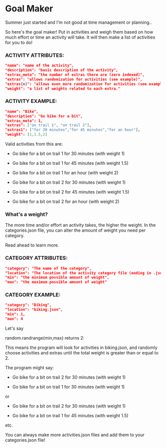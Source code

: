 # Goal Maker

Summer just started and I'm not good at time management or planning..

So here's the goal maker! Put in activities and weigh them based on how much effort or time an activity will take. It will then make a list of activities for you to do!

### ACTIVITY ATTRIBUTES:

```json
"name": "name of the activity",
"description": "basic description of the activity",
"extras_meta": "the number of extras there are (zero indexed)",
"extras": "allows randomization for activities (see example)",
"extras{n}": "allows even more randomization for activities (see example)",
"weight": "a list of weights related to each extra."
```

### ACTIVITY EXAMPLE:

```json
"name": "Bike",
"description": "Go bike for a bit",
"extras_meta": 1,
"extras": ["on trail 1", "on trail 2"],
"extras1": ["for 30 minutes","for 45 minutes","for an hour"],
"weight": [1,1.5,2]
```

Valid activities from this are:

- Go bike for a bit on trail 1 for 30 minutes (with weight 1)
- Go bike for a bit on trail 1 for 45 minutes (with weight 1.5)
- Go bike for a bit on trail 1 for an hour (with weight 2)

- Go bike for a bit on trail 2 for 30 minutes (with weight 1)
- Go bike for a bit on trail 2 for 45 minutes (with weight 1.5)
- Go bike for a bit on trail 2 for an hour (with weight 2)

### What's a weight?

The more time and/or effort an activity takes, the higher the weight.
In the categories.json file, you can alter the amount of weight you need per category.

Read ahead to learn more.

### CATEGORY ATTRIBUTES:

```json
"category": "The name of the category",
"location": "The location of the activity category file (ending in .json)",
"min": "the minimum possible amount of weight",
"max": "the maximum possible amount of weight"
```

### CATEGORY EXAMPLE:

```json
"category": "Biking",
"location": "biking.json",
"min": 1,
"max": 4
```

Let's say

random.randrange(min,max) returns 2:

This means the program will look for activities in biking.json, and randomly choose activities and extras until the total weight is greater than or equal to 2.

The program might say:

- Go bike for a bit on trail 2 for 30 minutes (with weight 1)

- Go bike for a bit on trail 1 for 30 minutes (with weight 1)

or 

- Go bike for a bit on trail 2 for 30 minutes (with weight 1)

- Go bike for a bit on trail 1 for 45 minutes (with weight 1.5)

etc.

You can always make more activities.json files and add them to your categories.json file!